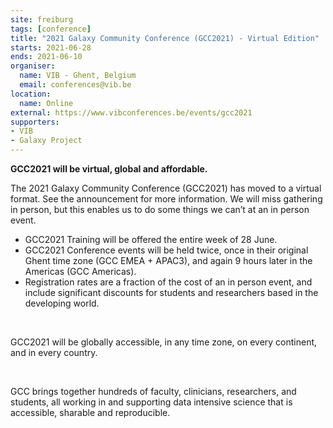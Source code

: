 ```yaml
---
site: freiburg
tags: [conference]
title: "2021 Galaxy Community Conference (GCC2021) - Virtual Edition"
starts: 2021-06-28
ends: 2021-06-10
organiser:
  name: VIB - Ghent, Belgium
  email: conferences@vib.be
location:
  name: Online
external: https://www.vibconferences.be/events/gcc2021
supporters:
- VIB
- Galaxy Project
---
```


**GCC2021 will be virtual, global and affordable.**

The 2021 Galaxy Community Conference (GCC2021) has moved to a virtual format. See the announcement for more information. We will miss gathering in person, but this enables us to do some things we can’t at an in person event.

* GCC2021 Training will be offered the entire week of 28 June.
* GCC2021 Conference events will be held twice, once in their original Ghent time zone (GCC EMEA + APAC3), and again 9 hours later in the Americas (GCC Americas).
* Registration rates are a fraction of the cost of an in person event, and include significant discounts for students and researchers based in the developing world.

</br>

GCC2021 will be globally accessible, in any time zone, on every continent, and in every country.

</br>

GCC brings together hundreds of faculty, clinicians, researchers, and students, all working in and supporting data intensive science that is accessible, sharable and reproducible.
